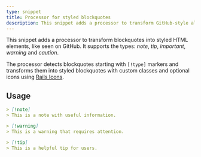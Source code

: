 ```yaml
---
type: snippet
title: Processor for styled blockquotes
description: This snippet adds a processor to transform GitHub-style alert syntax ([!NOTE], [!TIP], etc.) into styled blockquotes with optional icons.
---
```


This snippet adds a processor to transform blockquotes into styled HTML elements, like seen on GitHub. It supports the types: *note*, *tip*, *important*, *warning* and *caution*.

The processor detects blockquotes starting with `[!type]` markers and transforms them into styled blockquotes with custom classes and optional icons using [Rails Icons](https://github.com/Rails-Designer/rails_icons/).


## Usage

```markdown
> [!note]
> This is a note with useful information.

> [!warning]
> This is a warning that requires attention.

> [!tip]
> This is a helpful tip for users.
